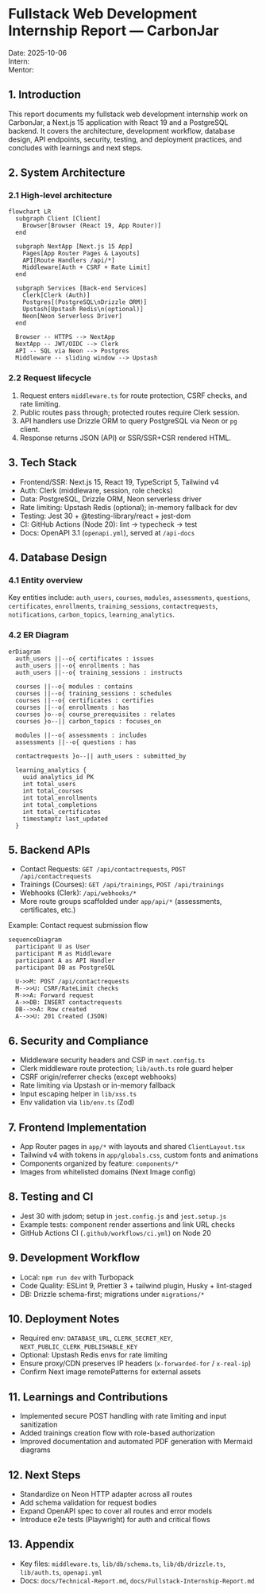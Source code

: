 # Fullstack Web Development Internship Report — CarbonJar

Date: 2025-10-06  
Intern: <Your Name>  
Mentor: <Mentor Name>

## 1. Introduction

This report documents my fullstack web development internship work on CarbonJar, a Next.js 15 application with React 19 and a PostgreSQL backend. It covers the architecture, development workflow, database design, API endpoints, security, testing, and deployment practices, and concludes with learnings and next steps.

## 2. System Architecture

### 2.1 High-level architecture

```mermaid
flowchart LR
  subgraph Client [Client]
    Browser[Browser (React 19, App Router)]
  end

  subgraph NextApp [Next.js 15 App]
    Pages[App Router Pages & Layouts]
    API[Route Handlers /api/*]
    Middleware[Auth + CSRF + Rate Limit]
  end

  subgraph Services [Back-end Services]
    Clerk[Clerk (Auth)]
    Postgres[(PostgreSQL\nDrizzle ORM)]
    Upstash[Upstash Redis\n(optional)]
    Neon[Neon Serverless Driver]
  end

  Browser -- HTTPS --> NextApp
  NextApp -- JWT/OIDC --> Clerk
  API -- SQL via Neon --> Postgres
  Middleware -- sliding window --> Upstash
```

### 2.2 Request lifecycle

1. Request enters `middleware.ts` for route protection, CSRF checks, and rate limiting.
2. Public routes pass through; protected routes require Clerk session.
3. API handlers use Drizzle ORM to query PostgreSQL via Neon or `pg` client.
4. Response returns JSON (API) or SSR/SSR+CSR rendered HTML.

## 3. Tech Stack

- Frontend/SSR: Next.js 15, React 19, TypeScript 5, Tailwind v4
- Auth: Clerk (middleware, session, role checks)
- Data: PostgreSQL, Drizzle ORM, Neon serverless driver
- Rate limiting: Upstash Redis (optional); in-memory fallback for dev
- Testing: Jest 30 + @testing-library/react + jest-dom
- CI: GitHub Actions (Node 20): lint → typecheck → test
- Docs: OpenAPI 3.1 (`openapi.yml`), served at `/api-docs`

## 4. Database Design

### 4.1 Entity overview

Key entities include: `auth_users`, `courses`, `modules`, `assessments`, `questions`, `certificates`, `enrollments`, `training_sessions`, `contactrequests`, `notifications`, `carbon_topics`, `learning_analytics`.

### 4.2 ER Diagram

```mermaid
erDiagram
  auth_users ||--o{ certificates : issues
  auth_users ||--o{ enrollments : has
  auth_users ||--o{ training_sessions : instructs

  courses ||--o{ modules : contains
  courses ||--o{ training_sessions : schedules
  courses ||--o{ certificates : certifies
  courses ||--o{ enrollments : has
  courses }o--o{ course_prerequisites : relates
  courses }o--|| carbon_topics : focuses_on

  modules ||--o{ assessments : includes
  assessments ||--o{ questions : has

  contactrequests }o--|| auth_users : submitted_by

  learning_analytics {
    uuid analytics_id PK
    int total_users
    int total_courses
    int total_enrollments
    int total_completions
    int total_certificates
    timestamptz last_updated
  }
```

## 5. Backend APIs

- Contact Requests: `GET /api/contactrequests`, `POST /api/contactrequests`
- Trainings (Courses): `GET /api/trainings`, `POST /api/trainings`
- Webhooks (Clerk): `/api/webhooks/*`
- More route groups scaffolded under `app/api/*` (assessments, certificates, etc.)

Example: Contact request submission flow

```mermaid
sequenceDiagram
  participant U as User
  participant M as Middleware
  participant A as API Handler
  participant DB as PostgreSQL

  U->>M: POST /api/contactrequests
  M-->>U: CSRF/RateLimit checks
  M->>A: Forward request
  A->>DB: INSERT contactrequests
  DB-->>A: Row created
  A-->>U: 201 Created (JSON)
```

## 6. Security and Compliance

- Middleware security headers and CSP in `next.config.ts`
- Clerk middleware route protection; `lib/auth.ts` role guard helper
- CSRF origin/referrer checks (except webhooks)
- Rate limiting via Upstash or in-memory fallback
- Input escaping helper in `lib/xss.ts`
- Env validation via `lib/env.ts` (Zod)

## 7. Frontend Implementation

- App Router pages in `app/*` with layouts and shared `ClientLayout.tsx`
- Tailwind v4 with tokens in `app/globals.css`, custom fonts and animations
- Components organized by feature: `components/*`
- Images from whitelisted domains (Next Image config)

## 8. Testing and CI

- Jest 30 with jsdom; setup in `jest.config.js` and `jest.setup.js`
- Example tests: component render assertions and link URL checks
- GitHub Actions CI (`.github/workflows/ci.yml`) on Node 20

## 9. Development Workflow

- Local: `npm run dev` with Turbopack
- Code Quality: ESLint 9, Prettier 3 + tailwind plugin, Husky + lint-staged
- DB: Drizzle schema-first; migrations under `migrations/*`

## 10. Deployment Notes

- Required env: `DATABASE_URL`, `CLERK_SECRET_KEY`, `NEXT_PUBLIC_CLERK_PUBLISHABLE_KEY`
- Optional: Upstash Redis envs for rate limiting
- Ensure proxy/CDN preserves IP headers (`x-forwarded-for` / `x-real-ip`)
- Confirm Next image remotePatterns for external assets

## 11. Learnings and Contributions

- Implemented secure POST handling with rate limiting and input sanitization
- Added trainings creation flow with role-based authorization
- Improved documentation and automated PDF generation with Mermaid diagrams

## 12. Next Steps

- Standardize on Neon HTTP adapter across all routes
- Add schema validation for request bodies
- Expand OpenAPI spec to cover all routes and error models
- Introduce e2e tests (Playwright) for auth and critical flows

## 13. Appendix

- Key files: `middleware.ts`, `lib/db/schema.ts`, `lib/db/drizzle.ts`, `lib/auth.ts`, `openapi.yml`
- Docs: `docs/Technical-Report.md`, `docs/Fullstack-Internship-Report.md`
